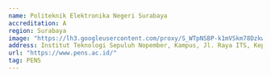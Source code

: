 ```yaml
---
name: Politeknik Elektronika Negeri Surabaya
accreditation: A
region: Surabaya
image: "https://lh3.googleusercontent.com/proxy/S_WTpNSBP-k1mVSkm78DzkwrJ8K7eQ2yDPQj55IlPCpdRjPw_wFRTO1tnsltdmkj7lUwdz-OkgWf6-bazFLyElNzR8RC3u5USDxR9Daf8paHaK6X93sYO9Bxff7QGAmoXA"
address: Institut Teknologi Sepuluh Nopember, Kampus, Jl. Raya ITS, Keputih, Kec. Sukolilo, Kota SBY, Jawa Timur 60111
url: "https://www.pens.ac.id/"
tag: PENS
---
```

